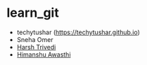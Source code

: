 # learn_git
* techytushar (https://techytushar.github.io)
* Sneha Omer
* [Harsh Trivedi](https://harsh98trivedi.github.io)
* [Himanshu Awasthi](https://ihackpy.xyz)

